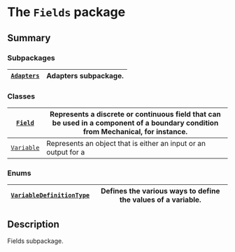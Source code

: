 <a id="module-ansys.mechanical.stubs.Ansys.ACT.Mechanical.Fields"></a>

<a id="the-fields-package"></a>

# The `Fields` package

<a id="summary"></a>

## Summary

### Subpackages

| [`Adapters`](Adapters/index.md#module-ansys.mechanical.stubs.Ansys.ACT.Mechanical.Fields.Adapters)   | Adapters subpackage.   |
|------------------------------------------------------------------------------------------------------|------------------------|

### Classes

| [`Field`](Field.md#Field)          | Represents a discrete or continuous field that can be used in a component of a boundary condition from Mechanical, for instance.   |
|------------------------------------|------------------------------------------------------------------------------------------------------------------------------------|
| [`Variable`](Variable.md#Variable) | Represents an object that is either an input or an output for a                                                                    |

### Enums

| [`VariableDefinitionType`](VariableDefinitionType.md#VariableDefinitionType)   | Defines the various ways to define the values of a variable.   |
|--------------------------------------------------------------------------------|----------------------------------------------------------------|

<a id="description"></a>

## Description

Fields subpackage.

<!-- !! processed by numpydoc !! -->
